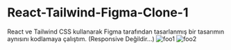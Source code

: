 # React-Tailwind-Figma-Clone-1
React ve Tailwind CSS kullanarak Figma tarafından tasarlanmış bir tasarımın aynısını kodlamaya çalıştım. (Responsive Değildir...)
![foo1](https://user-images.githubusercontent.com/111085998/229391223-fc9b5ed1-5479-49bf-b2ad-65bfeb69aa5a.png)
![foo2](https://user-images.githubusercontent.com/111085998/229391225-48c76bb4-c238-4381-b75e-40bdbf78a798.png)
